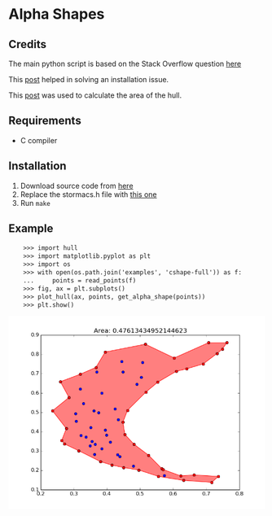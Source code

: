 Alpha Shapes
============

Credits
-------
The main python script is based on the Stack Overflow question [here](http://stackoverflow.com/questions/6833243/how-can-i-find-the-alpha-shape-concave-hull-of-a-2d-point-cloud)

This [post](http://bocoup.com/weblog/compiling-clarksons-hull-in-os-x/) helped in solving an installation issue.

This [post](http://stackoverflow.com/questions/24467972/calculate-area-of-polygon-given-x-y-coordinates) was used to calculate the area of the hull.

Requirements
-------------
- C compiler

Installation
-------------
1. Download source code from [here](http://www.netlib.org/voronoi/hull.zip)
2. Replace the stormacs.h file with [this one](http://bocoup.com/weblog/wp-content/uploads/2010/03/stormacs.h)
3. Run `make`


Example
-----
        
        >>> import hull
        >>> import matplotlib.pyplot as plt
        >>> import os
        >>> with open(os.path.join('examples', 'cshape-full')) as f:
        ...     points = read_points(f)
        >>> fig, ax = plt.subplots()
        >>> plot_hull(ax, points, get_alpha_shape(points))
        >>> plt.show()


![Picture Output](outputs/cshape-full.png)
